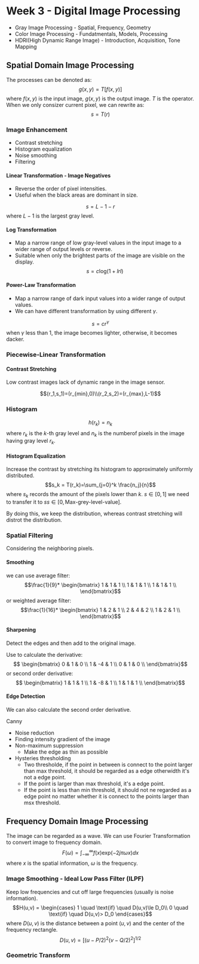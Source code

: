 # Week 3 - Digital Image Processing


- Gray Image Processing - Spatial, Frequency, Geometry
- Color Image Processing - Fundatmentals, Models, Processing
- HDRI(High Dynamic Range Image) - Introduction, Acquisition, Tone Mapping

## Spatial Domain Image Processing

The processes can be denoted as:
$$ g(x,y) = T[f(x,y)]$$
where $f(x,y)$ is the input image, $g(x,y)$ is the output image. $T$ is the operator. When we only consizer current pixel, we can rewrite as:
$$s=T(r)$$

### Image Enhancement

- Contrast stretching
- Histogram equalization
- Noise smoothing
- Filtering

#### Linear Transformation - Image Negatives

- Reverse the order of pixel intensities.
- Useful when the black areas are dominant in size.

$$s=L-1-r$$
where $L-1$ is the largest gray level.

#### Log Transformation

- Map a narrow range of low gray-level values in the input image to a wider range of output levels or reverse.
- Suitable when only the brightest parts of the image are visible on the display.
$$s = c\mathrm{log}(1+lrl)$$

#### Power-Law Transformation

- Map a narrow range of dark input values into a wider range of output values.
- We can have different transformation by using different $\gamma$.

$$s=cr^\gamma$$
when $\gamma$ less than 1, the image becomes lighter, otherwise, it becomes dacker.

### Piecewise-Linear Transformation


#### Contrast Stretching

Low contrast images lack of dynamic range in the image sensor. 

$$(r_1,s_1)=(r_{min},0)\\(r_2,s_2)=(r_{max},L-1)$$

### Histogram

$$h(r_k) = n_k$$
where $r_k$ is the $k$-th gray level and $n_k$ is the numberof pixels in the image having gray level $r_k$. 

#### Histogram Equalization

Increase the contrast by stretching its histogram to  approximately uniformly distributed.
$$s_k = T(r_k)=\sum_{j=0}^k \frac{n_j}{n}$$
where $s_k$ records the amount of the pixels lower than $k$. $s \in [0,1]$ we need to transfer it to $ss \in [0, \text{Max-grey-level-value}]$.

By doing this, we keep the distribution, whereas contrast stretching will distrot the distribution.

### Spatial Filtering

Considering the neighboring pixels.

#### Smoothing

we can use average filter:
$$\frac{1}{9}*
\begin{bmatrix}
    1 & 1 & 1 \\
    1 & 1 & 1 \\
    1 & 1 & 1 \\
\end{bmatrix}$$
or weighted average filter:
$$\frac{1}{16}*
\begin{bmatrix}
    1 & 2 & 1 \\
    2 & 4 & 2 \\
    1 & 2 & 1 \\
\end{bmatrix}$$

#### Sharpening

Detect the edges and then add to the original image.

Use to calculate the  derivative:
$$
\begin{bmatrix}
    0 & 1 & 0 \\
    1 & -4 & 1 \\
    0 & 1 & 0 \\
\end{bmatrix}$$
or second order derivative:
$$
\begin{bmatrix}
    1 & 1 & 1 \\
    1 & -8 & 1 \\
    1 & 1 & 1 \\
\end{bmatrix}$$

#### Edge Detection

We can also calculate the second order derivative.

Canny
- Noise reduction
- Finding intensity gradient of the image
- Non-maximum suppression
  - Make the edge as thin as possible
- Hysteries thresholding
  - Two thresholde, if the point in between is connect to the point larger than max threshold, it should be regarded as a edge otherwidth it's not a edge point.
  - If the point is larger than max threshold, it's a edge point.
  - If the point is less than min threshold, it should not ne regarded as a edge point no matter whether it is connect to the points larger than msx threshold.

## Frequency Domain Image Processing

The image can be regarded as a wave. We can use Fourier Transformation to convert image to frequency domain.
$$F(\omega) = \int_{-\infty}^{\infty}f(x)\mathrm{exp}(-2j\pi\omega x)dx$$
where $x$ is the spatial information, $\omega$ is the frequency.

### Image Smoothing - Ideal Low Pass Filter (ILPF)

Keep low frequencies and cut off large frequencies (usually is noise information).
$$H(u,v) = \begin{cases}
    1 \quad \text{if} \quad D(u,v)\le D_0\\
    0 \quad \text{if} \quad D(u,v)> D_0
\end{cases}$$ 
where $D(u,v)$ is the distance between a point $(u,v)$ and the center of the frequency rectangle.
$$D(u,v) = [(u-P/2)^2(v-Q/2)^2]^{1/2}$$

### Geometric Transform